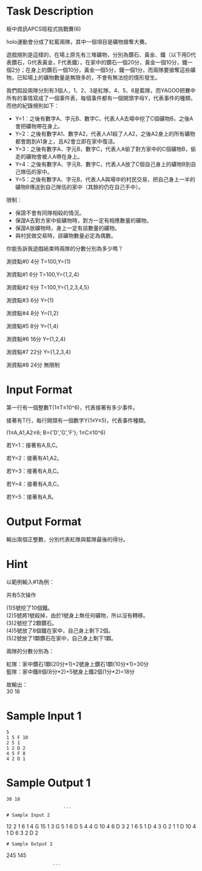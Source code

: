 # Task Description
板中資訊APCS班程式挑戰賽(6)

holo運動會分成了紅藍兩隊，其中一個項目是礦物搶奪大賽。

遊戲規則是這樣的，在場上原先有三堆礦物，分別為鑽石、黃金、鐵（以下用D代表鑽石，G代表黃金，F代表鐵），在家中的鑽石一個20分，黃金一個10分，鐵一個2分；在身上的鑽石一個10分，黃金一個5分，鐵一個1分，而兩隊要搶奪這些礦物，已知場上的礦物數量是無限多的，不會有無法挖的情形發生。

我們假設兩隊分別有3個人，1、2、3是紅隊，4、5、6是藍隊，而YAGOO把賽中所有的事情寫成了一個事件表，每個事件都有一個開頭字母Y，代表事件的種類，而他的紀錄規則如下：

* Y=1：之後有數字A、字元B、數字C，代表人A去場中挖了C個礦物B，之後A會把礦物帶在身上。
* Y=2：之後有數字A1、數字A2，代表人A1殺了人A2，之後A2身上的所有礦物都會跑到A1身上，且A2會立即在家中復活。
* Y=3：之後有數字A、字元B，數字C，代表人A偷了對方家中的C個礦物B，偷走的礦物會被人A帶在身上。
* Y=4：之後有數字A、字元B、數字C，代表人A放了C個自己身上的礦物B到自己隊伍的家中。
* Y=5：之後有數字A、字元B，代表人A與場中的村民交易，把自己身上一半的礦物B傳送到自己隊伍的家中（其餘的仍在自己手中）。

限制：

* 保證不會有同隊相殺的情況。
* 保證A去對方家中偷礦物時，對方一定有相應數量的礦物。
* 保證A放礦物時，身上一定有該數量的礦物。
* 與村民做交易時，該礦物數量必定為偶數。

你能告訴我遊戲結束時兩隊的分數分別為多少嗎？

測資點#0 4分 T=100,Y={1}

測資點#1 6分 T=100,Y={1,2,4}

測資點#2 6分 T=100,Y={1,2,3,4,5}

測資點#3 6分 Y={1}

測資點#4 8分 Y={1,2}

測資點#5 8分 Y={1,4}

測資點#6 16分 Y={1,2,4}

測資點#7 22分 Y={1,2,3,4}

測資點#8 24分 無限制
# Input Format
第一行有一個整數T(1≤T≤10^6)，代表接著有多少事件。

接著有T行，每行開頭有一個數字Y(1≤Y≤5)，代表事件種類。

(1≤A,A1,A2≤6; B={'D','G','F'}; 1≤C≤10^6)

若Y=1：接著有A,B,C。

若Y=2：接著有A1,A2。

若Y=3：接著有A,B,C。

若Y=4：接著有A,B,C。

若Y=5：接著有A,B。
# Output Format
輸出兩個正整數，分別代表紅隊與藍隊最後的得分。
# Hint
以範例輸入#1為例：

共有5次操作

(1)5號挖了10個鐵。  
(2)5號將1號殺掉，由於1號身上無任何礦物，所以沒有轉移。  
(3)2號挖了2顆鑽石。  
(4)5號放了8個鐵在家中，自己身上剩下2個。  
(5)2號放了1顆鑽石在家中，自己身上剩下1顆。

兩隊的分數分別為：

紅隊：家中鑽石1顆(20分\*1)+2號身上鑽石1顆(10分\*1)=30分  
籃隊：家中鐵8個(8分\*2)+5號身上鐵2個(1分\*2)=18分

故輸出：  
30 18
# Sample Input 1
```
5
1 5 F 10
2 5 1
1 2 D 2
4 5 F 8
4 2 D 1
```
# Sample Output 1
```
30 18

                     ```
# Sample Input 2
```
12
2 1 6
1 4 G 15
1 3 G 5
1 6 D 5
4 4 G 10
4 6 D 3
2 1 6
5 1 D
4 3 G 2
1 1 D 10
4 1 D 6
3 2 D 2
```
# Sample Output 2
```
245 145

                     ```

